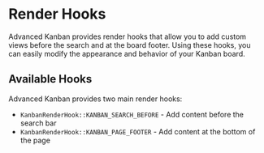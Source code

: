 # Render Hooks

Advanced Kanban provides render hooks that allow you to add custom views before the search and at the board footer. Using these hooks, you can easily modify the appearance and behavior of your Kanban board.

## Available Hooks

Advanced Kanban provides two main render hooks:

- `KanbanRenderHook::KANBAN_SEARCH_BEFORE` - Add content before the search bar
- `KanbanRenderHook::KANBAN_PAGE_FOOTER` - Add content at the bottom of the page
